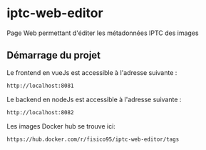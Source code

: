 # iptc-web-editor
Page Web permettant d'éditer les métadonnées IPTC des images
## Démarrage du projet

Le frontend en vueJs est accessible à l'adresse suivante : 
```bash
http://localhost:8081
```

Le backend en nodeJs est accessible à l'adresse suivante : 
```bash
http://localhost:8082
```

Les images Docker hub se trouve ici:
```bash
https://hub.docker.com/r/fisico95/iptc-web-editor/tags
```
